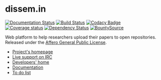dissem.in
================

[![Documentation Status](https://img.shields.io/badge/docs-latest-brightgreen.svg?style=flat)](http://dev.dissem.in/doc/)
[![Build Status](https://travis-ci.org/dissemin/dissemin.svg?branch=master)](https://travis-ci.org/dissemin/dissemin)
[![Codacy Badge](https://api.codacy.com/project/badge/Grade/e8d7f47263fd4cfa9afb5ef5ebe95668)](https://www.codacy.com/app/dissemin/dissemin)
[![Coverage status](https://api.codacy.com/project/badge/Coverage/e8d7f47263fd4cfa9afb5ef5ebe95668)](https://www.codacy.com/app/dissemin/dissemin)
[![Dependency Status](https://dependencyci.com/github/dissemin/dissemin/badge)](https://dependencyci.com/github/dissemin/dissemin)
[![BountySource](https://www.bountysource.com/badge/tracker?tracker_id=6475570)](https://www.bountysource.com/teams/dissemin/issues?tracker_ids=6475570)

Web platform to help researchers upload their papers to open repositories.
Released under the [Affero General Public License](http://www.gnu.org/licenses/agpl-3.0.en.html).

* [Project's homepage](http://dissem.in)
* [Live support on IRC](irc://irc.ulminfo.fr/#openaccess)
* [Developers' home](http://dev.dissem.in/)
* [Documentation](http://dev.dissem.in/doc)
* [To do list](https://github.com/wetneb/dissemin/issues)
